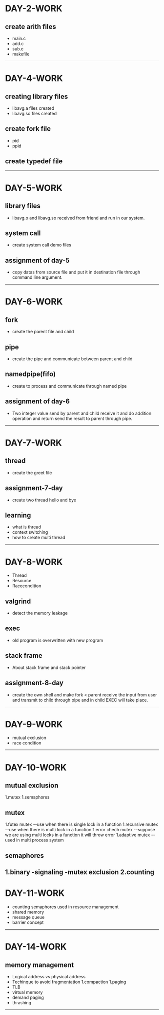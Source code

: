 # DAY-2-WORK
 ## **create arith files**
- main.c
- add.c
- sub.c
- makefile
---
# DAY-4-WORK
## **creating library files**
- libavg.a files created  
- libavg.so files created
## **create fork file**
- pid
- ppid
## **create typedef file**
---

# DAY-5-WORK
## **library files**
- libavg.o and libavg.so received from friend and run in our system.

## **system call**
- create system call demo files
## **assignment of day-5**
- copy datas from source file and put it in destination file through command line argument.
---

# DAY-6-WORK

## **fork**
- create the parent file and child
## **pipe**
- create the pipe and communicate between parent and child
## **namedpipe**(fifo)
- create to process and communicate through named pipe
## **assignment of day-6**
- Two integer value send by parent and child receive it and do addition operation and return send the result to parent through pipe.
---

# DAY-7-WORK

## **thread**
- create the greet file

## **assignment-7-day**
- create two thread hello and bye
## **learning**
- what is thread
- context switching
- how to create multi thread
---
# DAY-8-WORK

- Thread
- Resource
- Racecondition

## **valgrind**
- detect the memory leakage
## **exec**
- old program is overwritten with new program
## **stack frame**
- About stack frame and stack pointer
## **assignment-8-day**
- create the own shell and   make fork < parent receive the input from user and transmit to child through pipe and in child EXEC will take place.
---
# DAY-9-WORK
- mutual exclusion
- race condition
---
# DAY-10-WORK
## **mutual exclusion**
1.mutex
1.semaphores
## **mutex**
1.futex mutex  --use when there is single lock in a function
1.recursive mutex --use when there is multi lock in a function
1.error chech mutex  --suppose we are using multi locks in a function it will throw error
1.adaptive mutex  --used in multi process system
## **semaphores**
1.binary
 -signaling
 -mutex exclusion
2.counting
---
# DAY-11-WORK
- counting semaphores used in resource management
- shared memory
- message queue
- barrier concept
---
# DAY-14-WORK
## **memory management**
- Logical address vs physical address
- Techinque to avoid fragmentation
  1.compaction
  1.paging
- TLB
- virtual memory
- demand paging 
- thrashing
----